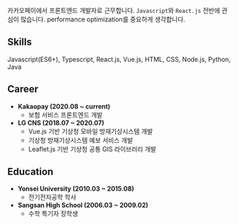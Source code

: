 카카오페이에서 프론트엔드 개발자로 근무합니다.
`Javascript`와 `React.js` 전반에 관심이 많습니다.
performance optimization를 중요하게 생각합니다.

## Skills

Javascript(ES6+), Typescript, React.js, Vue.js, HTML, CSS, Node.js, Python, Java

## Career

- **Kakaopay (2020.08 ~ current)**
  - 보험 서비스 프론트엔드 개발
- **LG CNS (2018.07 ~ 2020.07)**
  - Vue.js 기반 기상청 모바일 방재기상시스템 개발
  - 기상청 방재기상시스템 예보 서비스 개발
  - Leaflet.js 기반 기상청 공통 GIS 라이브러리 개발

## Education

- **Yonsei University (2010.03 ~ 2015.08)**
  - 전기전자공학 학사
- **Sangsan High School (2006.03 ~ 2009.02)**
  - 수학 특기자 장학생
